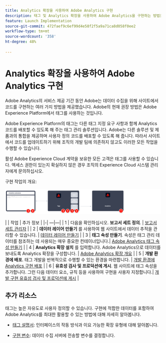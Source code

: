 ```yaml
---
title: Analytics 확장을 사용하여 Adobe Analytics 구현
description: 태그 및 Analytics 확장을 사용하여 Adobe Analytics을 구현하는 방법을 알아봅니다.
feature: Launch Implementation
source-git-commit: 472faef9c6ef99d4e58f2f5a9a71ca8d058f0ee2
workflow-type: tm+mt
source-wordcount: '358'
ht-degree: 48%

---
```


# Analytics 확장을 사용하여 Adobe Analytics 구현

Adobe Analytics의 서비스 제공 기간 동안 Adobe는 데이터 수집을 위해 사이트에서 코드를 구현하는 여러 가지 방법을 제공했습니다. Adobe의 현재 권장 방법은 Adobe Experience Platform에서 태그를 사용하는 것입니다.

Adobe Experience Platform의 태그는 다른 태그 지정 요구 사항과 함께 Analytics 코드를 배포할 수 있도록 해 주는 태그 관리 솔루션입니다. Adobe는 다른 솔루션 및 제품과의 통합을 제공하며 사용자 정의 코드를 배포할 수 있도록 해 줍니다. 따라서 사이트에서 코드를 업데이트하기 위해 조직의 개발 팀에 의존하지 않고도 이러한 모든 작업을 수행할 수 있습니다.

활성 Adobe Experience Cloud 계약을 보유한 모든 고객은 태그를 사용할 수 있습니다. 액세스 권한이 있는지 확실하지 않은 경우 조직의 Experience Cloud 시스템 관리자에게 문의하십시오.

구현 작업의 개요:

![Analytics 확장 워크플로우를 사용한 Adobe Analytics](../assets/analytics-extension-annotated.png)

| | 작업 | 추가 정보 | |-| —|—| | 1 | 다음을 확인하십시오. **보고서 세트 정의**. | [보고서 세트 관리자](../../admin/admin/c-manage-report-suites/report-suites-admin.md) | | 2 | **데이터 레이어 만들기** 를 사용하여 웹 사이트에서 데이터 추적을 관리할 수 있습니다. | [데이터 레이어 만들기](../prepare/data-layer.md) | | 3 | **태그 속성 만들기**. 속성은 태그 관리 데이터를 참조하는 데 사용되는 매우 중요한 컨테이너입니다.| [Adobe Analytics 태그 속성 만들기](../launch/create-analytics-property.md) | | 4 | **Analytics 확장 설치** 를 입력합니다. Adobe Analytics으로 데이터를 보내도록 Analytics 확장을 구성합니다. | [Adobe Analytics 확장 개요](https://experienceleague.adobe.com/docs/experience-platform/tags/extensions/client/analytics/overview.html?lang=en) | | 5 | **개발 환경에 배포**. 태그 개발을 반복적으로 수행할 수 있는 환경을 마련합니다. | [개발 환경에 Analytics 구현 배포](./deploy-dev.md) | | 6 | **유효성 검사 및 프로덕션에 게시**. 웹 사이트에 태그 속성을 추가합니다. 그런 다음 데이터 요소, 규칙 등을 사용하여 구현을 사용자 지정합니다.| [개발 구현 유효성 검사 및 프로덕션에 게시](./validate-publish-prod.md) |

## 추가 리소스

태그는 높은 자유도로 사용자 정의할 수 있습니다. 구현에 적합한 데이터를 포함하여 Adobe Analytics를 최대한 활용할 수 있는 방법에 대해 자세히 알아봅니다.

- [태그 설명서](https://experienceleague.adobe.com/docs/experience-platform/tags/home.html#): 인터페이스의 작동 방식과 이요 가능한 확장 유형에 대해 알아봅니다.

- [구현 변수](../vars/overview.md): 데이터 수집 서버에 전송할 변수를 결정합니다.
